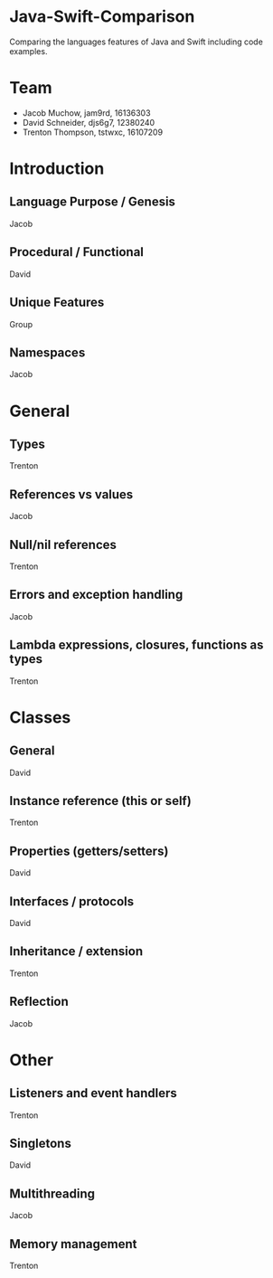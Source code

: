 # Java-Swift-Comparison
Comparing the languages features of Java and Swift including code examples.

# Team

- Jacob Muchow, jam9rd, 16136303
- David Schneider, djs6g7, 12380240
- Trenton Thompson, tstwxc, 16107209

# Introduction

## Language Purpose / Genesis

Jacob

## Procedural / Functional

David

## Unique Features

Group

## Namespaces

Jacob




# General

## Types

Trenton

## References vs values

Jacob


## Null/nil references

Trenton

## Errors and exception handling

Jacob


## Lambda expressions, closures, functions as types

Trenton





# Classes

## General

David

## Instance reference (this or self)

Trenton

## Properties (getters/setters)

David

## Interfaces / protocols

David

## Inheritance / extension

Trenton

## Reflection

Jacob




# Other

## Listeners and event handlers

Trenton

## Singletons

David

## Multithreading

Jacob

## Memory management

Trenton